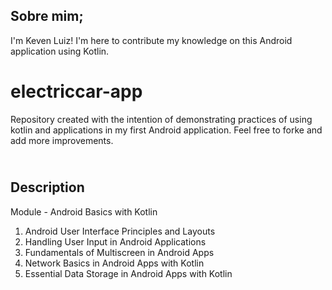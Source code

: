 ## Sobre mim;


I'm Keven Luiz! I'm here to contribute my knowledge on this Android application using Kotlin.


# electriccar-app
Repository created with the intention of demonstrating practices of using kotlin and applications in my first Android application. Feel free to forke and add more improvements.


## <br />Description


Module - Android Basics with Kotlin


1. Android User Interface Principles and Layouts
2. Handling User Input in Android Applications
3. Fundamentals of Multiscreen in Android Apps
4. Network Basics in Android Apps with Kotlin
5. Essential Data Storage in Android Apps with Kotlin
